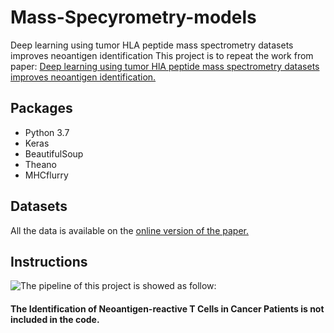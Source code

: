 # Mass-Specyrometry-models
Deep learning using tumor HLA peptide mass spectrometry datasets improves neoantigen identification
This project is to repeat the work from paper: [Deep learning using tumor HlA peptide mass spectrometry datasets improves neoantigen identification.](https://www.nature.com/articles/nbt.4313) 
## Packages
* Python 3.7
* Keras
* BeautifulSoup
* Theano
* MHCflurry
## Datasets
All the data is available on the [online version of the paper.](https://www.nature.com/articles/nbt.4313#Sec33)
## Instructions
![The pipeline of this project is showed as follow:](https://github.com/yutongLi1997/Mass-Specyrometry-models/blob/master/pipeline.png)
#### The Identification of Neoantigen-reactive T Cells in Cancer Patients is not included in the code.
